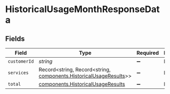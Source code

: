 # HistoricalUsageMonthResponseData


## Fields

| Field                                                                                                              | Type                                                                                                               | Required                                                                                                           | Description                                                                                                        | Example                                                                                                            |
| ------------------------------------------------------------------------------------------------------------------ | ------------------------------------------------------------------------------------------------------------------ | ------------------------------------------------------------------------------------------------------------------ | ------------------------------------------------------------------------------------------------------------------ | ------------------------------------------------------------------------------------------------------------------ |
| `customerId`                                                                                                       | *string*                                                                                                           | :heavy_minus_sign:                                                                                                 | N/A                                                                                                                | x4xCwxxJxGCx123Rx5xTx                                                                                              |
| `services`                                                                                                         | Record<string, Record<string, [components.HistoricalUsageResults](../../models/shared/historicalusageresults.md)>> | :heavy_minus_sign:                                                                                                 | N/A                                                                                                                |                                                                                                                    |
| `total`                                                                                                            | [components.HistoricalUsageResults](../../models/shared/historicalusageresults.md)                                 | :heavy_minus_sign:                                                                                                 | N/A                                                                                                                |                                                                                                                    |